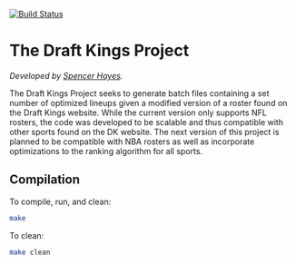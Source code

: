 [![Build Status](https://travis-ci.org/SpencerHHayes/Draft-Kings-Project.svg?branch=master)](https://travis-ci.org/SpencerHHayes/Draft-Kings-Project)
# The Draft Kings Project
*Developed by [Spencer Hayes](https://www.github.com/SpencerHHayes).*

The Draft Kings Project seeks to generate batch files containing a set number of optimized lineups given a modified version of a roster found on the Draft Kings website. While the current version only supports NFL rosters, the code was developed to be scalable and thus compatible with other sports found on the DK website. The next version of this project is planned to be compatible with NBA rosters as well as incorporate optimizations to the ranking algorithm for all sports.

## Compilation
To compile, run, and clean:
```bash
make
```
To clean:
```bash
make clean
```
